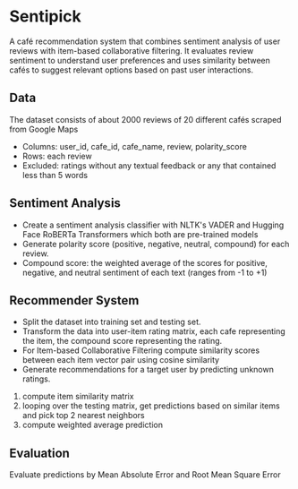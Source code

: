 # Sentipick 
A café recommendation system that combines sentiment analysis of user reviews with item-based collaborative filtering. It evaluates review sentiment to understand user preferences and uses similarity between cafés to suggest relevant options based on past user interactions.
## Data
The dataset consists of about 2000 reviews of 20 different
cafés scraped from Google Maps
- Columns: user_id, cafe_id, cafe_name, review, polarity_score
- Rows: each review
- Excluded: ratings without any textual feedback or any that
contained less than 5 words
## Sentiment Analysis
- Create a sentiment analysis classifier with NLTK's VADER and Hugging Face RoBERTa Transformers which both are pre-trained models
- Generate polarity score (positive, negative, neutral, compound) for each review.
- Compound score: the
weighted average of the scores for
positive, negative, and neutral
sentiment of each text (ranges
from -1 to +1)
## Recommender System
- Split the dataset into
training set and
testing set.
- Transform the data into user-item
rating matrix, each cafe representing the item, 
the compound score representing the rating.
- For Item-based
Collaborative Filtering
compute similarity
scores between each
item vector pair using
cosine similarity
- Generate recommendations for a
target user by predicting unknown
ratings.
1. compute item similarity matrix
2. looping over the testing matrix,
get predictions based on similar
items and pick top 2 nearest
neighbors
3. compute weighted average
prediction
## Evaluation
Evaluate predictions
by Mean Absolute
Error and Root Mean
Square Error

